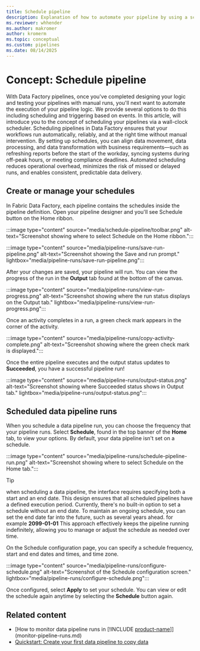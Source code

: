 ```yaml
---
title: Schedule pipeline
description: Explanation of how to automate your pipeline by using a schedule
ms.reviewer: whhender
ms.author: makromer
author: kromerm
ms.topic: conceptual
ms.custom: pipelines
ms.date: 08/14/2025
---
```


# Concept: Schedule pipeline

With Data Factory pipelines, once you've completed designing your logic and testing your pipelines with manual runs, you'll next want to automate the execution of your pipeline logic. We provide several options to do this including scheduling and triggering based on events. In this article, will introduce you to the concept of scheduling your pipelines via a wall-clock scheduler. Scheduling pipelines in Data Factory ensures that your workflows run automatically, reliably, and at the right time without manual intervention. By setting up schedules, you can align data movement, data processing, and data transformation with business requirements—such as refreshing reports before the start of the workday, syncing systems during off-peak hours, or meeting compliance deadlines. Automated scheduling reduces operational overhead, minimizes the risk of missed or delayed runs, and enables consistent, predictable data delivery.

## Create or manage your schedules

In Fabric Data Factory, each pipeline contains the schedules inside the pipeline definition. Open your pipeline designer and you'll see Schedule button on the Home ribbon.

:::image type="content" source="media/schedule-pipeline/toolbar.png" alt-text="Screenshot showing where to select Schedule on the Home ribbon.":::



:::image type="content" source="media/pipeline-runs/save-run-pipeline.png" alt-text="Screenshot showing the Save and run prompt." lightbox="media/pipeline-runs/save-run-pipeline.png":::

After your changes are saved, your pipeline will run. You can view the progress of the run in the **Output** tab found at the bottom of the canvas.

:::image type="content" source="media/pipeline-runs/view-run-progress.png" alt-text="Screenshot showing where the run status displays on the Output tab." lightbox="media/pipeline-runs/view-run-progress.png":::

Once an activity completes in a run, a green check mark appears in the corner of the activity.

:::image type="content" source="media/pipeline-runs/copy-activity-complete.png" alt-text="Screenshot showing where the green check mark is displayed.":::

Once the entire pipeline executes and the output status updates to **Succeeded**, you have a successful pipeline run!

:::image type="content" source="media/pipeline-runs/output-status.png" alt-text="Screenshot showing where Succeeded status shows in Output tab." lightbox="media/pipeline-runs/output-status.png":::

## Scheduled data pipeline runs

When you schedule a data pipeline run, you can choose the frequency that your pipeline runs. Select **Schedule**, found in the top banner of the **Home** tab, to view your options. By default, your data pipeline isn't set on a schedule.

:::image type="content" source="media/pipeline-runs/schedule-pipeline-run.png" alt-text="Screenshot showing where to select Schedule on the Home tab.":::

> [!TIP]
> when scheduling a data pipeline, the interface requires specifying both a start and an end date. This design ensures that all scheduled pipelines have a defined execution period.  Currently, there's no built-in option to set a schedule without an end date.
> To maintain an ongoing schedule, you can set the end date far into the future, such as several years ahead. for example **2099-01-01** This approach effectively keeps the pipeline running indefinitely, allowing you to manage or adjust the schedule as needed over time.



On the Schedule configuration page, you can specify a schedule frequency, start and end dates and times, and time zone.

:::image type="content" source="media/pipeline-runs/configure-schedule.png" alt-text="Screenshot of the Schedule configuration screen." lightbox="media/pipeline-runs/configure-schedule.png":::

Once configured, select **Apply** to set your schedule. You can view or edit the schedule again anytime by selecting the **Schedule** button again.

## Related content

- [How to monitor data pipeline runs in [!INCLUDE [product-name](../includes/product-name.md)]](monitor-pipeline-runs.md)
- [Quickstart: Create your first data pipeline to copy data](create-first-pipeline-with-sample-data.md)
